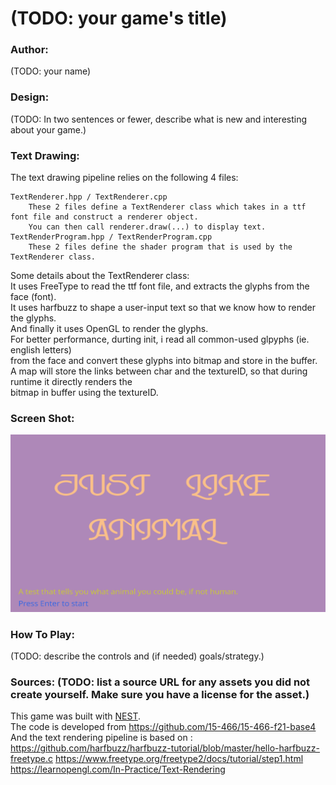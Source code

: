 # (TODO: your game's title)

### Author: 

(TODO: your name)

### Design: 

(TODO: In two sentences or fewer, describe what is new and interesting about your game.)

### Text Drawing: 

The text drawing pipeline relies on the following 4 files: <br>

    TextRenderer.hpp / TextRenderer.cpp 
        These 2 files define a TextRenderer class which takes in a ttf font file and construct a renderer object.
        You can then call renderer.draw(...) to display text.
    TextRenderProgram.hpp / TextRenderProgram.cpp 
        These 2 files define the shader program that is used by the TextRenderer class. 

Some details about the TextRenderer class: <br>
It uses FreeType to read the ttf font file, and extracts the glyphs from the face (font). <br>
It uses harfbuzz to shape a user-input text so that we know how to render the glyphs. <br>
And finally it uses OpenGL to render the glyphs. <br>
For better performance, durting init, i read all common-used glpyphs (ie. english letters) <br>
from the face and convert these glyphs into bitmap and store in the buffer. <br>
A map will store the links between char and the textureID, so that during runtime it directly renders the <br>
bitmap in buffer using the textureID.  <br>

### Screen Shot:

![Screen Shot](screenshot.png)

### How To Play:

(TODO: describe the controls and (if needed) goals/strategy.)

### Sources: (TODO: list a source URL for any assets you did not create yourself. Make sure you have a license for the asset.)

This game was built with [NEST](NEST.md). <br>
The code is developed from https://github.com/15-466/15-466-f21-base4 <br>
And the text rendering pipeline is based on : <br>
https://github.com/harfbuzz/harfbuzz-tutorial/blob/master/hello-harfbuzz-freetype.c
https://www.freetype.org/freetype2/docs/tutorial/step1.html
https://learnopengl.com/In-Practice/Text-Rendering
